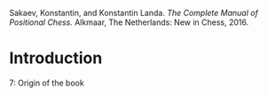 Sakaev, Konstantin, and Konstantin Landa. _The Complete Manual of Positional Chess._ Alkmaar, The Netherlands: New in Chess, 2016.   

# Introduction  

7: Origin of the book
